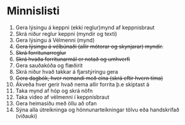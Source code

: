 # Minnislisti

1. Gera lýsingu á keppni (ekki reglur)mynd af keppnisbraut
2. Skrá niður reglur keppni (myndir og texti)
3. Gera lýsingu á Vélmenni (mynd)
4. ~~Gera lýsingu á vélbúnaði (allir mótorar og skynjarar) myndir.~~
5. ~~Skrá forritunarreglur~~
6. ~~Skrá hvaða forritunarmál er notað og umhverfi~~
7. Gera sauðakóða og flæðirit
8. Skrá niður hvað takkar á fjarstýringu gera
9. ~~Gera dagbók, hver nemandi með eina (skrá eftir hvern tíma)~~
10. Ákveða hver gerir hvað nema allir forrita þ.e skiptast á
11. Taka mynd af hóp og skrá nöfn
12. Taka video af vélmenni í keppnisbraut
13. Gera heimasíðu með öllu að ofan
14. Sýna alla útreikninga og hönnunarteikningar tölvu eða handskrifað (viðauki)
